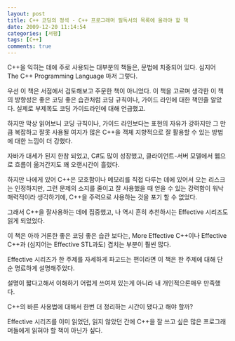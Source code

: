 ```yaml
---
layout: post
title: C++ 코딩의 정석 - C++ 프로그래머 필독서의 목록에 올라야 할 책
date: 2009-12-20 11:14:54
categories: [서평]
tags: [C++]
comments: true
---
```


C++을 익히는 데에 주로 사용되는 대부분의 책들은, 문법에 치중되어 있다. 심지어 The C++ Programming Language 마저 그렇다. 

우선 이 책은 서점에서 검토해보고 주문한 책이 아니었다. 이 책을 고르며 생각한 이 책의 방향성은 좋은 코딩 좋은 습관처럼 코딩 규칙이나, 가이드 라인에 대한 책인줄 알았다. 실제로 부제목도 코딩 가이드라인에 대해 언급했고.

하지만 막상 읽어보니 코딩 규칙이나, 가이드 라인보다는 표현의 자유가 강하지만 그 만큼 복잡하고 잘못 사용될 여지가 많은 C++을 객체 지향적으로 잘 활용할 수 있는 방법에 대한 느낌이 더 강했다.

자바가 대세가 된지 한참 되었고, C#도 많이 성장했고, 클라이언트-서버 모델에서 웹으로 흐름이 옮겨간지도 꽤 오랜시간이 흘렀다.

하지만 나에게 있어 C++은 모호함이나 메모리를 직접 다루는 데에 있어서 오는 리스크는 인정하지만, 그런 문제의 소지를 줄이고 잘 사용했을 때 얻을 수 있는 강력함이 워낙 매력적이라 생각하기에, C++을 주력으로 사용하는 것을 포기 할 수 없었다.

그래서 C++을 잘사용하는 데에 집중했고, 나 역시 흔히 추천하시는 Effective 시리즈도 읽게 되었었다.

이 책은 아까 거론한 좋은 코딩 좋은 습관 보다는, More Effective C++이나 Effective C++과 (심지어는 Effective STL과도) 겹치는 부분이 훨씬 많다. 

Effective 시리즈가 한 주제를 자세하게 파고드는 편이라면 이 책은 한 주제에 대해 단순 명료하게 설명해주었다. 

설명이 짧다고해서 이해하기 어렵게 쓰여져 있는게 아니라 내 개인적으론매우 만족했다. 

C++의 바른 사용법에 대해서 한번 더 정리하는 시간이 됐다고 해야 할까?

Effective 시리즈를 이미 읽었던, 읽지 않았던 간에 C++을 잘 쓰고 싶은 많은 프로그래머들에게 읽혀야 할 책이 아닌가 싶다.
